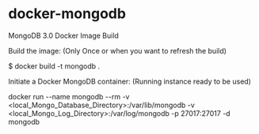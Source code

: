# docker-mongodb
MongoDB 3.0 Docker Image Build

Build the image: (Only Once or when you want to refresh the build)

$ docker build -t mongodb .


Initiate a Docker MongoDB container: (Running instance ready to be used)

docker run --name mongodb --rm -v <local_Mongo_Database_Directory>:/var/lib/mongodb -v <local_Mongo_Log_Directory>:/var/log/mongodb -p 27017:27017 -d mongodb
